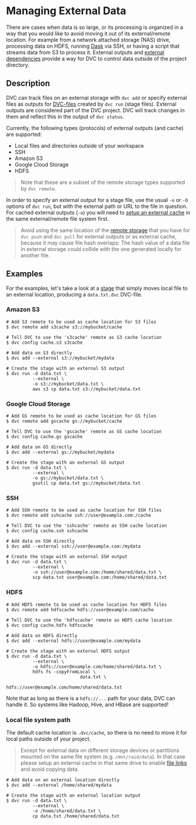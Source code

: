 # Managing External Data

There are cases when data is so large, or its processing is organized in a way
that you would like to avoid moving it out of its external/remote location. For
example from a network attached storage (NAS) drive, processing data on HDFS,
running [Dask](https://dask.org/) via SSH, or having a script that streams data
from S3 to process it. External outputs and
[external dependencies](/doc/user-guide/external-dependencies) provide a way for
DVC to control data outside of the <abbr>project</abbr> directory.

## Description

DVC can track files on an external storage with `dvc add` or specify external
files as <abbr>outputs</abbr> for
[DVC-files](/doc/user-guide/dvc-files-and-directories) created by `dvc run`
(stage files). External outputs are considered part of the DVC project. DVC will
track changes in them and reflect this in the output of `dvc status`.

Currently, the following types (protocols) of external outputs (and
<abbr>cache</abbr>) are supported:

- Local files and directories outside of your <abbr>workspace</abbr>
- SSH
- Amazon S3
- Google Cloud Storage
- HDFS

> Note that these are a subset of the remote storage types supported by
> `dvc remote`.

In order to specify an external output for a stage file, use the usual `-o` or
`-O` options of `dvc run`, but with the external path or URL to the file in
question. For <abbr>cached</abbr> external outputs (`-o`) you will need to
[setup an external cache](/doc/use-cases/shared-development-server#configure-the-external-shared-cache)
in the same external/remote file system first.

> Avoid using the same location of the
> [remote storage](/doc/command-reference/remote) that you have for `dvc push`
> and `dvc pull` for external outputs or as external cache, because it may cause
> file hash overlaps: The hash value of a data file in external storage could
> collide with the one generated locally for another file.

## Examples

For the examples, let's take a look at a [stage](/doc/command-reference/run)
that simply moves local file to an external location, producing a `data.txt.dvc`
DVC-file.

### Amazon S3

```dvc
# Add S3 remote to be used as cache location for S3 files
$ dvc remote add s3cache s3://mybucket/cache

# Tell DVC to use the 's3cache' remote as S3 cache location
$ dvc config cache.s3 s3cache

# Add data on S3 directly
$ dvc add --external s3://mybucket/mydata

# Create the stage with an external S3 output
$ dvc run -d data.txt \
          --external \
          -o s3://mybucket/data.txt \
          aws s3 cp data.txt s3://mybucket/data.txt
```

### Google Cloud Storage

```dvc
# Add GS remote to be used as cache location for GS files
$ dvc remote add gscache gs://mybucket/cache

# Tell DVC to use the 'gscache' remote as GS cache location
$ dvc config cache.gs gscache

# Add data on GS directly
$ dvc add --external gs://mybucket/mydata

# Create the stage with an external GS output
$ dvc run -d data.txt \
          --external \
          -o gs://mybucket/data.txt \
          gsutil cp data.txt gs://mybucket/data.txt
```

### SSH

```dvc
# Add SSH remote to be used as cache location for SSH files
$ dvc remote add sshcache ssh://user@example.com:/cache

# Tell DVC to use the 'sshcache' remote as SSH cache location
$ dvc config cache.ssh sshcache

# Add data on SSH directly
$ dvc add --external ssh://user@example.com:/mydata

# Create the stage with an external SSH output
$ dvc run -d data.txt \
          --external \
          -o ssh://user@example.com:/home/shared/data.txt \
          scp data.txt user@example.com:/home/shared/data.txt
```

### HDFS

```dvc
# Add HDFS remote to be used as cache location for HDFS files
$ dvc remote add hdfscache hdfs://user@example.com/cache

# Tell DVC to use the 'hdfscache' remote as HDFS cache location
$ dvc config cache.hdfs hdfscache

# Add data on HDFS directly
$ dvc add --external hdfs://user@example.com/mydata

# Create the stage with an external HDFS output
$ dvc run -d data.txt \
          --external \
          -o hdfs://user@example.com/home/shared/data.txt \
          hdfs fs -copyFromLocal \
                            data.txt \
                            hdfs://user@example.com/home/shared/data.txt
```

Note that as long as there is a `hdfs://...` path for your data, DVC can handle
it. So systems like Hadoop, Hive, and HBase are supported!

### Local file system path

The default cache location is `.dvc/cache`, so there is no need to move it for
local paths outside of your project.

> Except for external data on different storage devices or partitions mounted on
> the same file system (e.g. `/mnt/raid/data`). In that case please setup an
> external cache in that same drive to enable
> [file links](/doc/user-guide/large-dataset-optimization#file-link-types-for-the-dvc-cache)
> and avoid copying data.

```dvc
# Add data on an external location directly
$ dvc add --external /home/shared/mydata

# Create the stage with an external location output
$ dvc run -d data.txt \
          --external \
          -o /home/shared/data.txt \
          cp data.txt /home/shared/data.txt
```
